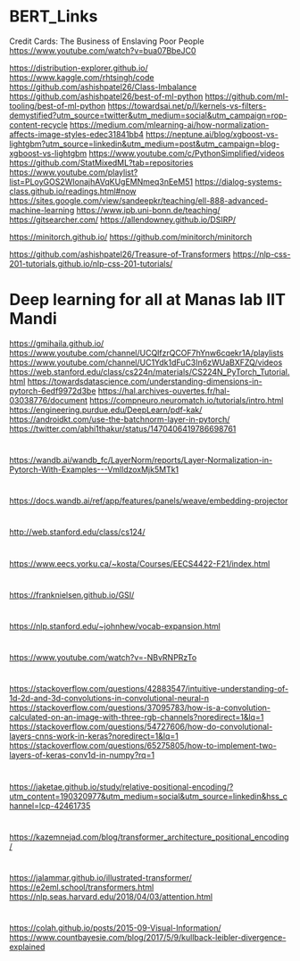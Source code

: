 # BERT_Links

Credit Cards: The Business of Enslaving Poor People
https://www.youtube.com/watch?v=bua07BbeJC0

https://distribution-explorer.github.io/
https://www.kaggle.com/rhtsingh/code
https://github.com/ashishpatel26/Class-Imbalance
https://github.com/ashishpatel26/best-of-ml-python
https://github.com/ml-tooling/best-of-ml-python
https://towardsai.net/p/l/kernels-vs-filters-demystified?utm_source=twitter&utm_medium=social&utm_campaign=rop-content-recycle
https://medium.com/mlearning-ai/how-normalization-affects-image-styles-edec31841bb4
https://neptune.ai/blog/xgboost-vs-lightgbm?utm_source=linkedin&utm_medium=post&utm_campaign=blog-xgboost-vs-lightgbm
https://www.youtube.com/c/PythonSimplified/videos
https://github.com/StatMixedML?tab=repositories
https://www.youtube.com/playlist?list=PLoyGOS2WIonajhAVqKUgEMNmeq3nEeM51
https://dialog-systems-class.github.io/readings.html#now
https://sites.google.com/view/sandeepkr/teaching/ell-888-advanced-machine-learning
https://www.ipb.uni-bonn.de/teaching/
https://gitsearcher.com/
https://allendowney.github.io/DSIRP/

https://minitorch.github.io/
https://github.com/minitorch/minitorch

https://github.com/ashishpatel26/Treasure-of-Transformers
https://nlp-css-201-tutorials.github.io/nlp-css-201-tutorials/

# Deep learning for all at Manas lab IIT Mandi
https://gmihaila.github.io/
https://www.youtube.com/channel/UCQlfzrQCOF7hYnw6cqekr1A/playlists
https://www.youtube.com/channel/UC1Ydk1dFuC3In6zWUaBXFZQ/videos
https://web.stanford.edu/class/cs224n/materials/CS224N_PyTorch_Tutorial.html
https://towardsdatascience.com/understanding-dimensions-in-pytorch-6edf9972d3be
https://hal.archives-ouvertes.fr/hal-03038776/document
https://compneuro.neuromatch.io/tutorials/intro.html
https://engineering.purdue.edu/DeepLearn/pdf-kak/
https://androidkt.com/use-the-batchnorm-layer-in-pytorch/
https://twitter.com/abhi1thakur/status/1470406419786698761


#
https://wandb.ai/wandb_fc/LayerNorm/reports/Layer-Normalization-in-Pytorch-With-Examples---VmlldzoxMjk5MTk1

#
https://docs.wandb.ai/ref/app/features/panels/weave/embedding-projector

#
http://web.stanford.edu/class/cs124/

#
https://www.eecs.yorku.ca/~kosta/Courses/EECS4422-F21/index.html

#
https://franknielsen.github.io/GSI/

#
https://nlp.stanford.edu/~johnhew/vocab-expansion.html

#
https://www.youtube.com/watch?v=-NBvRNPRzTo

#
https://stackoverflow.com/questions/42883547/intuitive-understanding-of-1d-2d-and-3d-convolutions-in-convolutional-neural-n
https://stackoverflow.com/questions/37095783/how-is-a-convolution-calculated-on-an-image-with-three-rgb-channels?noredirect=1&lq=1
https://stackoverflow.com/questions/54727606/how-do-convolutional-layers-cnns-work-in-keras?noredirect=1&lq=1
https://stackoverflow.com/questions/65275805/how-to-implement-two-layers-of-keras-conv1d-in-numpy?rq=1

#
https://jaketae.github.io/study/relative-positional-encoding/?utm_content=190320977&utm_medium=social&utm_source=linkedin&hss_channel=lcp-42461735

#
https://kazemnejad.com/blog/transformer_architecture_positional_encoding/

#
https://jalammar.github.io/illustrated-transformer/
https://e2eml.school/transformers.html
https://nlp.seas.harvard.edu/2018/04/03/attention.html

#
https://colah.github.io/posts/2015-09-Visual-Information/
https://www.countbayesie.com/blog/2017/5/9/kullback-leibler-divergence-explained
